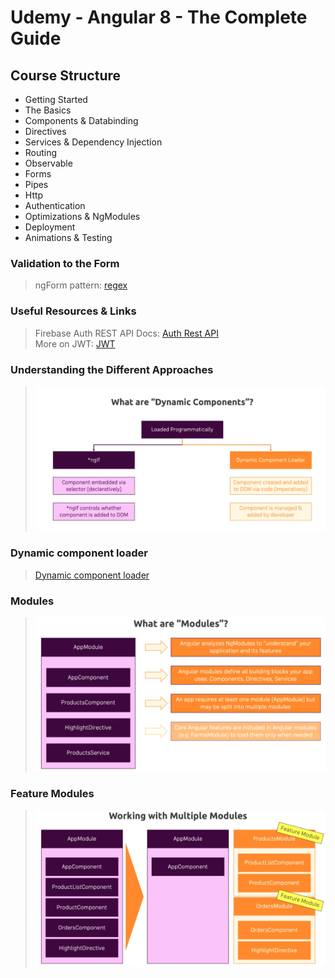 <h1>Udemy - Angular 8 - The Complete Guide</h1>
<h2> Course Structure</h2>

- Getting Started
- The Basics
- Components & Databinding
- Directives
- Services & Dependency Injection
- Routing
- Observable
- Forms
- Pipes
- Http
- Authentication
- Optimizations & NgModules
- Deployment
- Animations & Testing

<h3>Validation to the Form</h3>

> ngForm
> pattern: [regex](https://regexr.com/)

<h3>Useful Resources & Links</h3>

> Firebase Auth REST API Docs: [Auth Rest API](https://firebase.google.com/docs/reference/rest/auth) <br>
> More on JWT: [JWT](https://jwt.io)

<h3>Understanding the Different Approaches</h3>

> ![Dynamic component](src/static/images/dynamic_components.png)

<h3>Dynamic component loader</h3>

> [Dynamic component loader](https://angular.io/guide/dynamic-component-loader)

<h3>Modules</h3>

> ![Modules](src/static/images/modules.png)

<h3>Feature Modules</h3>

> ![Feature Modules](src/static/images/feature_modules.png)
